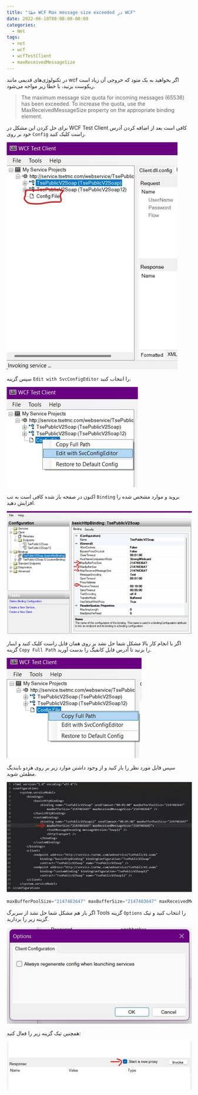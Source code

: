 ```yaml
---
title: "خطا WCF Max message size exceeded در WCF"
date: 2022-06-10T00:00:00-00:00
categories:
  - Net
tags:
  - net
  - wcf
  - wcfTestClient
  - maxReceivedMessageSize
---
```


در تکنولوژی‌های قدیمی مانند wcf اگر بخواهید به یک متود که خروجی آن زیاد است ریکوست بزنید، با خطا زیر مواجه می‌شود.  

> The maximum message size quota for incoming messages (65536) has been exceeded. To increase the quota, use the MaxReceivedMessageSize property on the appropriate binding element.

برای حل کردن این مشکل در WCF Test Client کافی است بعد از اضافه کردن آدرس خود بر روی `Config` راست کلیک کنید.  

![mhkarami97](/assets/img/wcfConfig1.jpg)  

سپس گزینه `Edit with SvcConfigEditor` را انتخاب کنید.  

![mhkarami97](/assets/img/wcfConfig2.jpg)  

اکنون در صفحه باز شده کافی است به تب `Binding` بروید و موارد مشخص شده را افزایش دهید.  

![mhkarami97](/assets/img/wcfConfig3.jpg)  

اگر با انجام کار بالا مشکل شما حل نشد بر روی همان فایل راست کلیک کنید و اینبار گزینه `Copy Full Path` را بزنید تا آدرس فایل کانفیگ را بدست آورید.  

![mhkarami97](/assets/img/wcfConfig4.jpg)  

سپس فایل مورد نظر را باز کنید و از وجود داشتن موارد زیر بر روی هردو بایندیگ مطمئن شوید.  

![mhkarami97](/assets/img/wcfConfig5.jpg)  

```c#
maxBufferPoolSize="2147483647" maxBufferSize="2147483647" maxReceivedMessageSize="2147483647"
```

اگر باز هم مشکل شما حل نشد از سربرگ Tools گزینه `Options` را انتخاب کنید و تیک گزینه زیر را بردارید.  

![mhkarami97](/assets/img/wcfConfig6.jpg)  

همچنین تیک گزینه زیر را فعال کنید:  

![mhkarami97](/assets/img/wcfConfig7.jpg)  